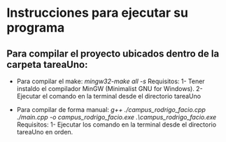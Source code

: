 # Instrucciones para ejecutar su programa

## Para compilar el proyecto ubicados dentro de la carpeta tareaUno:

- Para compilar el make: *mingw32-make all -s*
  Requisitos: 
      1- Tener instaldo el compilador MinGW (Minimalist GNU for Windows).
      2- Ejecutar el comando en la terminal desde el directorio tareaUno 
  
- Para compilar de forma manual: *g++ ./campus_rodrigo_facio.cpp ./main.cpp -o campus_rodrigo_facio.exe*
                                 *.\campus_rodrigo_facio.exe*
  Requisitos:
      1- Ejecutar los comando en la terminal desde el directorio tareaUno en orden. 